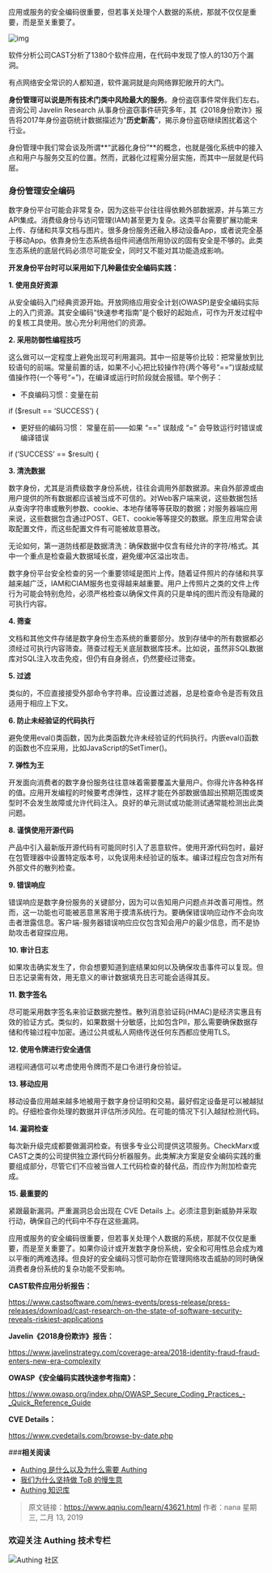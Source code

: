 应用或服务的安全编码很重要，但若事关处理个人数据的系统，那就不仅仅是重要，而是至关重要了。

<!-- more -->

![img](https://www.aqniu.com/wp-content/uploads/2019/02/COSA-standards-bodies-1920x1280.jpg)

软件分析公司CAST分析了1380个软件应用，在代码中发现了惊人的130万个漏洞。

有点网络安全常识的人都知道，软件漏洞就是向网络罪犯敞开的大门。

**身份管理可以说是所有技术门类中风险最大的服务**。身份盗窃事件常伴我们左右。咨询公司 Javelin Research 从事身份盗窃事件研究多年，其《2018身份欺诈》报告将2017年身份盗窃统计数据描述为“**历史新高**”，揭示身份盗窃继续困扰着这个行业。

身份管理中我们常会谈及所谓**“武器化身份”**的概念，也就是强化系统中的接入点和用户与服务交互的位置。然而，武器化过程需分层实施，而其中一层就是代码层。

### 身份管理安全编码

数字身份平台可能会非常复杂，因为这些平台往往得依赖外部数据源，并与第三方API集成。消费级身份与访问管理(IAM)甚至更为复杂。这类平台需要扩展功能来上传、存储和共享文档与图片。很多身份服务还融入移动设备App，或者说完全基于移动App。依靠身份生态系统各组件间通信所用协议的固有安全是不够的。此类生态系统的底层代码必须尽可能安全，同时又不能对其功能造成影响。

**开发身份平台时可以采用如下几种最佳安全编码实践：**

**1. 使用良好资源**

从安全编码入门经典资源开始。开放网络应用安全计划(OWASP)是安全编码实际上的入门资源。其安全编码“快速参考指南”是个极好的起始点，可作为开发过程中的复核工具使用。放心充分利用他们的资源。

**2. 采用防御性编程技巧**

这么做可以一定程度上避免出现可利用漏洞。其中一招是等价比较：把常量放到比较语句的前端。常量前置的话，如果不小心把比较操作符(两个等号“==”)误敲成赋值操作符(一个等号“=”)，在编译或运行时阶段就会报错。举个例子：

- 不良编码习惯：变量在前

if ($result == ‘SUCCESS’) {

- 更好些的编码习惯： 常量在前——如果 “==” 误敲成 “=” 会导致运行时错误或编译错误

if (‘SUCCESS’ == $result) {

**3. 清洗数据**

数字身份，尤其是消费级数字身份系统，往往会调用外部数据源。来自外部源或由用户提供的所有数据都应该被当成不可信的。对Web客户端来说，这些数据包括从查询字符串或散列参数、cookie、本地存储等等获取的数据；对服务器端应用来说，这些数据包含通过POST、GET、cookie等等提交的数据。原生应用常会读取配置文件，而这些配置文件有可能被故意篡改。

无论如何，第一道防线都是数据清洗：确保数据中仅含有经允许的字符/格式。其中一个重点是检查最大数据域长度，避免缓冲区溢出攻击。

数字身份平台安全检查的另一个重要领域是图片上传。随着证件照片的存储和共享越来越广泛，IAM和CIAM服务也变得越来越重要。用户上传照片之类的文件上传行为可能会特别危险，必须严格检查以确保文件真的只是单纯的图片而没有隐藏的可执行内容。

**4. 筛查**

文档和其他文件存储是数字身份生态系统的重要部分。放到存储中的所有数据都必须经过可执行内容筛查。筛查过程无关底层数据库技术。比如说，虽然非SQL数据库对SQL注入攻击免疫，但仍有自身弱点，仍然要经过筛查。

**5. 过滤**

类似的，不应直接接受外部命令字符串。应设置过滤器，总是检查命令是否有效且适用于相应上下文。

**6. 防止未经验证的代码执行**

避免使用eval()类函数，因为此类函数允许未经验证的代码执行。内嵌eval()函数的函数也不应采用，比如JavaScript的SetTimer()。

**7. 弹性为王**

开发面向消费者的数字身份服务往往意味着需要覆盖大量用户。你得允许各种各样的值。应用开发编程的时候要考虑弹性，这样才能在外部数据值超出预期范围或类型时不会发生故障或允许代码注入。良好的单元测试或功能测试通常能检测出此类问题。

**8. 谨慎使用开源代码**

产品中引入最新版开源代码有可能同时引入了恶意软件。使用开源代码包时，最好在包管理器中设置特定版本号，以免误用未经验证的版本。编译过程应包含对所有外部文件的散列检查。

**9. 错误响应**

错误响应是数字身份服务的关键部分，因为可以告知用户问题点并改善可用性。然而，这一功能也可能被恶意黑客用于摸清系统行为。要确保错误响应动作不会向攻击者泄露信息。客户端-服务器错误响应应仅包含知会用户的最少信息，而不是协助攻击者窥探应用。

**10. 审计日志**

如果攻击确实发生了，你会想要知道到底结果如何以及确保攻击事件可以复现。但日志记录需有效，用无意义的审计数据填充日志可能会适得其反。

**11. 数字签名**

尽可能采用数字签名来验证数据完整性。散列消息验证码(HMAC)是经济实惠且有效的验证方式。类似的，如果数据十分敏感，比如包含PII，那么需要确保数据存储和传输过程中加密。通过公共或私人网络传送任何东西都应使用TLS。

**12. 使用令牌进行安全通信**

进程间通信可以考虑使用令牌而不是口令进行身份验证。

**13. 移动应用**

移动设备应用越来越多地被用于数字身份证明和交易。最好假定设备是可以被越狱的。仔细检查你处理的数据并评估所涉风险。在可能的情况下引入越狱检测代码。

**14. 漏洞检查**

每次新升级完成都要做漏洞检查。有很多专业公司提供这项服务。CheckMarx或CAST之类的公司提供独立源代码分析器服务。此类解决方案是安全编码实践的重要组成部分，尽管它们不应被当做人工代码检查的替代品，而应作为附加检查完成。

**15. 最重要的**

紧跟最新漏洞。严重漏洞总会出现在 CVE Details 上。必须注意到新威胁并采取行动，确保自己的代码中不存在这些漏洞。

应用或服务的安全编码很重要，但若事关处理个人数据的系统，那就不仅仅是重要，而是至关重要了。如果你设计或开发数字身份系统，安全和可用性总会成为难以平衡的两难选择。但良好的安全编码习惯可助你在管理网络攻击威胁的同时确保消费者身份系统的复杂功能不受影响。

**CAST软件应用分析报告：**

https://www.castsoftware.com/news-events/press-release/press-releases/download/cast-research-on-the-state-of-software-security-reveals-riskiest-applications

**Javelin《2018身份欺诈》报告：**

https://www.javelinstrategy.com/coverage-area/2018-identity-fraud-fraud-enters-new-era-complexity

**OWASP《安全编码实践快速参考指南》：**

https://www.owasp.org/index.php/OWASP_Secure_Coding_Practices_-_Quick_Reference_Guide

**CVE Details：**

https://www.cvedetails.com/browse-by-date.php



###**相关阅读**
* [Authing 是什么以及为什么需要 Authing](https://authing.cn/blog//Authing%E6%98%AF%E4%BB%80%E4%B9%88%E4%BB%A5%E5%8F%8A%E4%B8%BA%E4%BB%80%E4%B9%88%E9%9C%80%E8%A6%81Authing.html)
* [我们为什么坚持做 ToB 的慢生意](https://authing.cn/blog//我们为什么坚持做ToB的慢生意.html)
* [Authing 知识库](https://learn.authing.cn/authing/)


> 原文链接：https://www.aqniu.com/learn/43621.html  作者：nana 星期三, 二月 13, 2019

### 欢迎关注 Authing 技术专栏

![Authing 社区](https://cdn.authing.cn/blog/Authing_mini.jpg)
